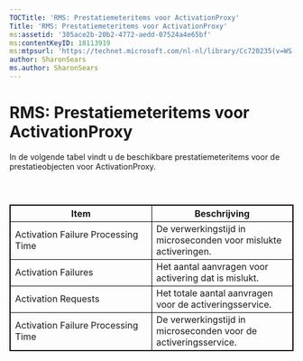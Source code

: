 ```yaml
---
TOCTitle: 'RMS: Prestatiemeteritems voor ActivationProxy'
Title: 'RMS: Prestatiemeteritems voor ActivationProxy'
ms:assetid: '305ace2b-20b2-4772-aedd-07524a4e65bf'
ms:contentKeyID: 18113919
ms:mtpsurl: 'https://technet.microsoft.com/nl-nl/library/Cc720235(v=WS.10)'
author: SharonSears
ms.author: SharonSears
---
```


RMS: Prestatiemeteritems voor ActivationProxy
=============================================

In de volgende tabel vindt u de beschikbare prestatiemeteritems voor de prestatieobjecten voor ActivationProxy.

###  

 
<table style="border:1px solid black;">
<colgroup>
<col width="50%" />
<col width="50%" />
</colgroup>
<thead>
<tr class="header">
<th style="border:1px solid black;" >Item</th>
<th style="border:1px solid black;" >Beschrijving</th>
</tr>
</thead>
<tbody>
<tr class="odd">
<td style="border:1px solid black;">Activation Failure Processing Time</td>
<td style="border:1px solid black;">De verwerkingstijd in microseconden voor mislukte activeringen.</td>
</tr>
<tr class="even">
<td style="border:1px solid black;">Activation Failures</td>
<td style="border:1px solid black;">Het aantal aanvragen voor activering dat is mislukt.</td>
</tr>
<tr class="odd">
<td style="border:1px solid black;">Activation Requests</td>
<td style="border:1px solid black;">Het totale aantal aanvragen voor de activeringsservice.</td>
</tr>
<tr class="even">
<td style="border:1px solid black;">Activation Failure Processing Time</td>
<td style="border:1px solid black;">De verwerkingstijd in microseconden voor de activeringsservice.</td>
</tr>
</tbody>
</table>
